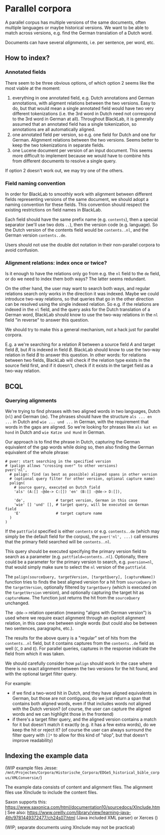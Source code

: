 # Parallel corpora

A parallel corpus has multiple versions of the same documents, often multiple languages or maybe historical versions. We want to be able to match across versions, e.g. find the German translation of a Dutch word.

Documents can have several _alignments_, i.e. per sentence, per word, etc.

## How to index?

### Annotated fields

There seem to be three obvious options, of which option 2 seems like the most viable at the moment:

1. everything in one annotated field, e.g. Dutch annotations and German annotations, with aligment relations between the two versions. Easy to do, but that would mean a single annotated field would have two very different tokenizations (i.e. the 3rd word in Dutch need not correspond to the 3rd word in German at all). Throughout BlackLab, it is generally assumed that an annotated field has a single tokenization, so annotations are all automatically aligned.
2. one annotated field per version, so e.g. one field for Dutch and one for German. Alignment relations between the two versions. Seems better to keep the two tokenizations in separate fields. 
3. one Lucene document per version of an input document. This seems more difficult to implement because we would have to combine hits from different documents to resolve a single query.

If option 2 doesn't work out, we may try one of the others.

### Field naming convention

In order for BlackLab to smoothly work with alignment between different fields representing versions of the same document, we should adopt a naming convention for these fields. This convention should respect the existing restrictions on field names in BlackLab.

Each field should have the same prefix name (e.g. `contents`), then a special separator (we'll use two dots `..`), then the version code (e.g. language). So the Dutch version of the contents field would be `contents..nl`, and the German version `contents..de`.

Users should not use the double dot notation in their non-parallel corpora to avoid confusion.

### Alignment relations: index once or twice?

Is it enough to have the relations only go from e.g. the `nl` field to the `de` field, or do we need to index them both ways? The latter seems redundant.

On the other hand, the user may want to search both ways, and regular relations search only works in the direction it was indexed. Maybe we could introduce two-way relations, so that queries that go in the other direction can be resolved using the single indexed relation. So e.g. if the relations are indexed in the `nl` field, and the query asks for the Dutch translation of a German word, BlackLab should know to use the two-way relations in the `nl` field "in reverse" to answer this question.

We should try to make this a general mechanism, not a hack just for parallel corpora.

E.g. a we're searching for a relation _R_ between a source field _A_ and target field _B_, but _R_ is indexed in field _B_. BlackLab should know to use the two-way relation in field _B_ to answer this question. In other words: for relations between two fields, BlackLab will check if the relation type exists in the source field first, and if it doesn't, check if it exists in the target field as a two-way relation.

## BCQL

### Querying alignments

We're trying to find phrases with two aligned words in two languages, Dutch (`nl`) and German (`de`). The phrases should have the structure `als ... en ...` in Dutch and `wie ... und ...` in German, with the requirement that words in the gaps are aligned. So we're looking for phrases like `als kat en hond` in Dutch and `wie Katze und Hund` in German.

Our approach is to find the phrase in Dutch, capturing the German equivalent of the gap words while doing so, then also finding the German equivalent of the whole phrase:

    # pver: start searching in the specified version
    # (palign allows "crossing over" to other versions)
    pver('nl', 
      # palign: find (as best as possible) aligned spans in other version
      # (optional query filter for other version, optional capture name)
      palign(
        # source query, executed on Dutch field
        'als' (A:[] -@de-> C:[]) 'en' (B:[] -@de-> D:[]),

        'de',              # target version, German in this case
        'wie' [] 'und' [], # target query, will be executed on German field
        'E'                # target capture name
      )
    )

If the `pattfield` specified is either `contents` or e.g. `contents..de` (which may simply be the default field for the corpus), the `pver('nl', ...)` call ensures that the primary field searched will be `contents..nl`.

This query should be executed specifying the primary version field to search as a parameter (e.g. `pattfield=contents..nl`). Optionally, there could be a parameter for the primary version to search, e.g. `pversion=nl`, that would simply make sure to select the `nl` version of the `pattfield`.

The `palign(sourceQuery, targetVersion, [targetQuery], [captureName])` function tries to finds the best aligned version for a hit from `sourceQuery` in the `targetVersion`, optionally filtered by `targetQuery` (which is executed on the `targetVersion` version), and optionally capturing the target hit as `captureName`. The function just returns the hit from the `sourceQuery` unchanged.

The `-@de->` relation operation (meaning "aligns with German version") is used where we require exact alignment through an explicit alignment relation, in this case one between single words (but could also be between two sentences, paragraphs, etc.).

The results for the above query is a "regular" set of hits from the `contents..nl` field, but it contains captures from the `contents..de` field as well (`C`, `D` and `E`). For parallel queries, captures in the response indicate the field from which it was taken.

We should carefully consider how `palign` should work in the case where there is no exact alignment between the two versions for the hit found, and with the optional target filter query.

For example:
- if we find a two-word hit in Dutch, and they have aligned equivalents in German, but those are not contiguous, do we just return a span that contains both aligned words, even if that includes words not aligned with the Dutch version? (of course, the user can capture the aligned words and we can highlight those in the frontend)
- if there's a target filter query, and the aligned version contains a match for it but doesn't match it exactly (e.g. it has a few extra words), do we keep the hit or reject it? (of course the user can always surround the filter query with `[]*` to allow for this kind of "slop", but that doesn't improve readability)

## Indexing the example data

(WIP example files Jesse: `/mnt/Projecten/Corpora/Historische_Corpora/EDGeS_historical_bible_corpus/XMLConversie/`)

The example data consists of content and alignment files. The alignment files use XInclude to include the content files.

Saxon supports this: https://www.saxonica.com/html/documentation10/sourcedocs/XInclude.html
See also: https://www.oreilly.com/library/view/learning-java-4th/9781449372477/ch24s07.html (Java included XML parser) or Xerces ()

(WIP; separate documents using XInclude may not be practical)
